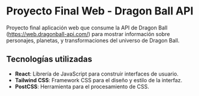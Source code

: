 # Proyecto Final Web - Dragon Ball API

Proyecto final aplicación web que consume la API de Dragon Ball (https://web.dragonball-api.com/) para mostrar información sobre personajes, planetas, y transformaciones del universo de Dragon Ball.

## Tecnologías utilizadas

- **React**: Librería de JavaScript para construir interfaces de usuario.
- **Tailwind CSS**: Framework CSS para el diseño y estilo de la interfaz.
- **PostCSS**: Herramienta para el procesamiento de CSS.

